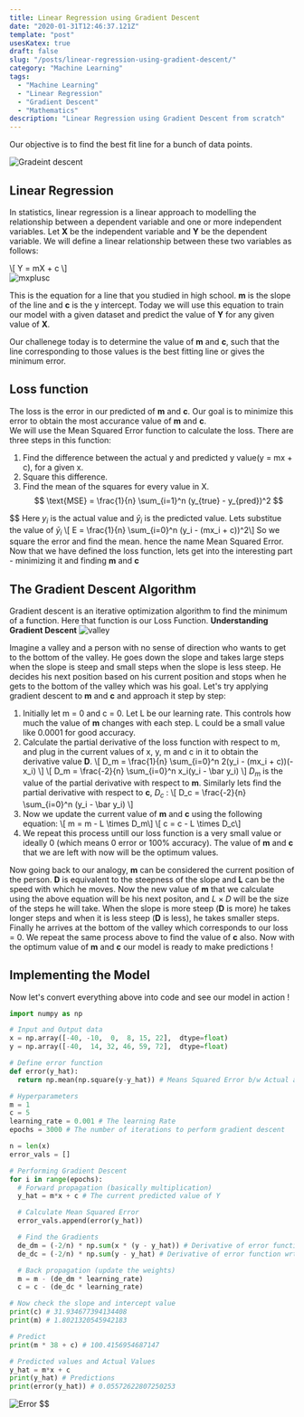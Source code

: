 ```yaml
---
title: Linear Regression using Gradient Descent
date: "2020-01-31T12:46:37.121Z"
template: "post"
usesKatex: true
draft: false
slug: "/posts/linear-regression-using-gradient-descent/"
category: "Machine Learning"
tags:
  - "Machine Learning"
  - "Linear Regression"
  - "Gradient Descent"
  - "Mathematics"
description: "Linear Regression using Gradient Descent from scratch"
---
```


Our objective is to find the best fit line for a bunch of data points.

![Gradeint descent](./media-link/lin-reg-post/animation1.gif)

## Linear Regression

In statistics, linear regression is a linear approach to modelling the relationship between a dependent variable and one or more independent variables.
Let **X** be the independent variable and **Y** be the dependent variable. We will define a linear relationship between these two variables as follows:

\\[ Y = mX + c \\]  
![mxplusc](http://www.nabla.hr/SlopeInterceptLineEqu.gif)

This is the equation for a line that you studied in high school. **m** is the slope of the line and **c** is the y intercept. Today we will use this equation to train our model with a given dataset and predict the value of **Y** for any given value of **X**.

Our challenege today is to determine the value of **m** and **c**, such that the line corresponding to those values is the best fitting line or gives the minimum error.

## Loss function

The loss is the error in our predicted of **m** and **c**. Our goal is to minimize this error to obtain the most accurance value of **m** and **c**.  
We will use the Mean Squared Error function to calculate the loss. There are three steps in this function:

1. Find the difference between the actual y and predicted y value(y = mx + c), for a given x.
2. Square this difference.
3. Find the mean of the squares for every value in X.
   $$
   \text{MSE} = \frac{1}{n} \sum_{i=1}^n (y_{true} - y_{pred})^2
   $$

$$
Here $y_i$ is the actual value and $\bar y_i$ is the predicted value. Lets substitue the value of $\bar y_i$
\\[ E = \frac{1}{n} \sum_{i=0}^n (y_i - (mx_i + c))^2\\]
So we square the error and find the mean. hence the name Mean Squared Error.
Now that we have defined the loss function, lets get into the interesting part - minimizing it and finding **m** and **c**

## The Gradient Descent Algorithm

Gradient descent is an iterative optimization algorithm to find the minimum of a function. Here that function is our Loss Function.
**Understanding Gradient Descent**
![valley](./media-link/lin-reg-post/valley-illustration.jpg)

Imagine a valley and a person with no sense of direction who wants to get to the bottom of the valley. He goes down the slope and takes large steps when the slope is steep and small steps when the slope is less steep. He decides his next position based on his current position and stops when he gets to the bottom of the valley which was his goal.
Let's try applying gradient descent to **m** and **c** and approach it step by step:

1. Initially let m = 0 and c = 0. Let L be our learning rate. This controls how much the value of **m** changes with each step. L could be a small value like 0.0001 for good accuracy.
2. Calculate the partial derivative of the loss function with respect to m, and plug in the current values of x, y, m and c in it to obtain the derivative value **D**.
   \\[ D_m = \frac{1}{n} \sum_{i=0}^n 2(y_i - (mx_i + c))(-x_i) \\]
   \\[ D_m = \frac{-2}{n} \sum_{i=0}^n x_i(y_i - \bar y_i) \\]
   $D_m$ is the value of the partial derivative with respect to **m**. Similarly lets find the partial derivative with respect to **c**, $D_c$ :
   \\[ D_c = \frac{-2}{n} \sum_{i=0}^n (y_i - \bar y_i) \\]
3. Now we update the current value of **m** and **c** using the following equation:
   \\[ m = m - L \times D_m\\]
   \\[ c = c - L \times D_c\\]
4. We repeat this process untill our loss function is a very small value or ideally 0 (which means 0 error or 100% accuracy). The value of **m** and **c** that we are left with now will be the optimum values.

Now going back to our analogy, **m** can be considered the current position of the person. **D** is equivalent to the steepness of the slope and **L** can be the speed with which he moves. Now the new value of **m** that we calculate using the above equation will be his next positon, and $L \times D$ will be the size of the steps he will take. When the slope is more steep (**D** is more) he takes longer steps and when it is less steep (**D** is less), he takes smaller steps. Finally he arrives at the bottom of the valley which corresponds to our loss = 0.
We repeat the same process above to find the value of **c** also. Now with the optimum value of **m** and **c** our model is ready to make predictions !

## Implementing the Model

Now let's convert everything above into code and see our model in action !

```python
import numpy as np

# Input and Output data
x = np.array([-40, -10,  0,  8, 15, 22],  dtype=float)
y = np.array([-40,  14, 32, 46, 59, 72],  dtype=float)

# Define error function
def error(y_hat):
  return np.mean(np.square(y-y_hat)) # Means Squared Error b/w Actual and Predicted Output

# Hyperparameters
m = 1
c = 5
learning_rate = 0.001 # The learning Rate
epochs = 3000 # The number of iterations to perform gradient descent

n = len(x)
error_vals = []

# Performing Gradient Descent
for i in range(epochs):
  # Forward propagation (basically multiplication)
  y_hat = m*x + c # The current predicted value of Y

  # Calculate Mean Squared Error
  error_vals.append(error(y_hat))

  # Find the Gradients
  de_dm = (-2/n) * np.sum(x * (y - y_hat)) # Derivative of error function wrt m
  de_dc = (-2/n) * np.sum(y - y_hat) # Derivative of error function wrt c

  # Back propagation (update the weights)
  m = m - (de_dm * learning_rate)
  c = c - (de_dc * learning_rate)

# Now check the slope and intercept value
print(c) # 31.934677394134408
print(m) # 1.8021320545942183

# Predict
print(m * 38 + c) # 100.4156954687147

# Predicted values and Actual Values
y_hat = m*x + c
print(y_hat) # Predictions
print(error(y_hat)) # 0.05572622807250253

```

![Error](./media-link/lin-reg-post/error.png)
$$
